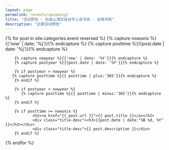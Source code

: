 ```yaml
---
layout: page
permalink: /events/upcoming/
title: "活动预告 - 旧金山湾区硅谷华人读书会 - 谷雨书苑"
description: "近期活动预告"
---
```


<div class="tiles">
{% for post in site.categories.event reversed %}
        {% capture nowunix %}{{'now' | date: '%j'}}{% endcapture %}
        {% capture posttime %}{{post.date | date: '%j'}}{% endcapture %}

        {% capture nowyear %}{{'now' | date: '%Y'}}{% endcapture %}
        {% capture postyear %}{{post.date | date: '%Y'}}{% endcapture %}

        {% if postyear > nowyear %}
  	   {% capture posttime %}{{ posttime | plus:'365'}}{% endcapture %}
        {% endif %}

        {% if postyear < nowyear %}
           {% capture posttime %}{{ posttime | minus:'365'}}{% endcapture %}
        {% endif %}

        {% if posttime >= nowunix %}
                <h2><a href="{{ post.url }}">{{ post.title }}</a></h2>
                <div class="title-desc"><h3>{{post.date | date:"%B %d, %Y" }}</h3></div>
                <div class="title-desc">{{ post.description }}</div>
        {% endif %}
{% endfor %}
</div><!-- /.tiles -->
